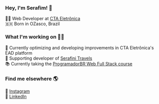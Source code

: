 ### Hey, I'm Serafim! 👋

:technologist: Web Developer at [CTA Eletrônica](www.ctaeletronica.com.br) <br>
🇧🇷 Born in OZasco, Brazil <br>

### What I'm working on 👨‍💻

:office: Currently optimizing and developing improvements in CTA Eletrônica's EAD platform <br>
:office: Supporting developer of [Serafini Travels](https://serafinitravels.com.br) <br>
📚 Currently taking the [ProgramadorBR Web Full Stack course](https://programadorbr.com)

### Find me elsewhere 🌎

<!--🚀 (Site)[]<br> -->
📸 [Instagram](https://www.instagram.com/jhonatanserafim)<br>
💼 [LinkedIn](https://www.linkedin.com/in/jhonatan-serafim/)<br>

<!--
**JhonatanSerafim/JhonatanSerafim** is a ✨ _special_ ✨ repository because its `README.md` (this file) appears on your GitHub profile.

Here are some ideas to get you started:

- 🔭 I’m currently working on ...
- 🌱 I’m currently learning ...
- 👯 I’m looking to collaborate on ...
- 🤔 I’m looking for help with ...
- 💬 Ask me about ...
- 📫 How to reach me: ...
- 😄 Pronouns: ...
- ⚡ Fun fact: ...
-->
